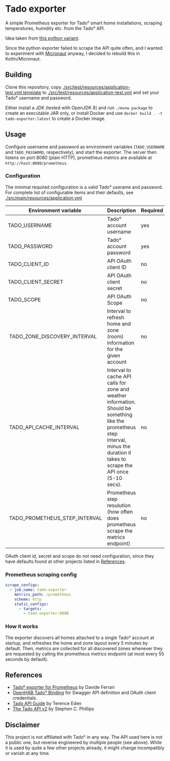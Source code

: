 # Tado exporter

A simple Prometheus exporter for Tado° smart home installations, scraping temperatures, humidity etc. from the Tado° API.

Idea taken from [this python variant](https://github.com/vide/tado-exporter). 

Since the python exporter failed to scrape the API quite often, and I wanted to experiment with 
[Micronaut](https://micronaut.io/) anyway, I decided to rebuild this in Kotlin/Micronaut.

## Building

Clone this repository, copy 
[./src/test/resources/application-test.yml.template](./src/test/resources/application-test.yml.template) to
[./src/test/resources/application-test.yml](./src/test/resources/application-test.yml) and set your Tado° username and 
password.

Either install a JDK (tested with OpenJDK 8) and run `./mvnw package` to create an executable JAR only,
or install Docker and use `docker build . -t tado-exporter:latest` to create a Docker image. 

## Usage

Configure username and password as environment variables (`TADO_USERNAME` and `TADO_PASSWORD`, respectively), 
and start the exporter. The server then listens on port 8080 (plain HTTP), prometheus metrics are 
available at `http://host:8080/prometheus`.

### Configuration

The minimal required configuration is a valid Tado° userame and password.
For complete list of configurable items and their defaults, see 
[./src/main/resources/application.yml](./src/main/resources/application.yml)

| Environment variable | Description             | Required | 
|----------------------|-------------------------|----------|
| TADO_USERNAME        | Tado° account username  | yes      |
| TADO_PASSWORD        | Tado° account password  | yes      |
| TADO_CLIENT_ID       | API OAuth client ID     | no       |
| TADO_CLIENT_SECRET   | API OAuth client secret | no       |
| TADO_SCOPE           | API OAuth Scope         | no       |
| TADO_ZONE_DISCOVERY_INTERVAL | Interval to refresh home and zone (room) information for the given account | no | 
| TADO_API_CACHE_INTERVAL | Interval to cache API calls for zone and weather information. Should be something like the prometheus step interval, minus the duration it takes to scrape the API once (5-10 secs). | no | 
| TADO_PROMETHEUS_STEP_INTERVAL | Prometheus step resulution (how often does prometheus scrape the metrics endpoint) | no | 

OAuth client id, secret and scope do not need configuration, since they have defaults found at other projects listed in [References](#references).

### Prometheus scraping config

```yaml
scrape_configs:
  - job_name: tado-exporter
    metrics_path: /prometheus
    scheme: http
    static_configs:
      - targets:
        - tado-exporter:8080
```

### How it works

The exporter discovers all homes attached to a single Tado° account at startup, and refreshes the home and zone 
layout every 5 minutes by default. Then, metrics are collected for all discovered zones whenever they are requested 
by calling the prometheus metrics endpoint (at most every 55 seconds by default).

## References

- [Tadoº exporter for Prometheus](https://github.com/vide/tado-exporter) by Davide Ferrari
- [OpenHAB Tado° Binding](https://github.com/openhab/openhab-addons/blob/2.5.x/bundles/org.openhab.binding.tado/) for Swagger API definition and OAuth client credentials.
- [Tado API Guide](https://shkspr.mobi/blog/2019/02/tado-api-guide-updated-for-2019/) by Terence Eden
- [The Tado API v2](http://blog.scphillips.com/posts/2017/01/the-tado-api-v2/) by Stephen C. Phillips

## Disclaimer

This project is not affiliated with Tado° in any way. 
The API used here is not a public one, but reverse engineered by multiple people (see above). While it is used by 
quite a few other projects already, it might change incompatibly or vanish at any time.
